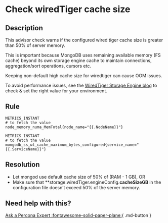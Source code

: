 # Check wiredTiger cache size

## Description
This advisor check warns if the configured wired tiger cache size is greater than 50% of server memory. 

This is important because MongoDB uses remaining available memory (FS cache) beyond its own storage engine cache to maintain connections, aggregation/sort operations, cursors etc. 

Keeping non-default high cache size for wiredtiger can cause OOM issues.

To avoid performance issues, see the [WiredTiger Storage Engine blog](https://www.mongodb.com/docs/manual/core/wiredtiger/#memory-use) to check & set the right value for your environment.


## Rule
```
METRICS_INSTANT
# to fetch the value
node_memory_numa_MemTotal{node_name="{{.NodeName}}"}

METRICS_INSTANT
# to fetch the value
mongodb_ss_wt_cache_maximum_bytes_configured{service_name="{{.ServiceName}}"}            
```

## Resolution
- Let mongod use default cache size of 50% of (RAM - 1 GB), OR 
- Make sure that **storage.wiredTiger.engineConfig.**cacheSizeGB** in the configuration file doesn’t exceed 50% of the server memory.

## Need help with this?

[Ask a Percona Expert :fontawesome-solid-paper-plane:](https://www.percona.com/about-percona/contact?utm_source=pmm&utm_medium=banner&utm_campaign=advisors_readmore){ .md-button }